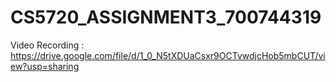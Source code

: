 # CS5720_ASSIGNMENT3_700744319

Video Recording : https://drive.google.com/file/d/1_0_N5tXDUaCsxr9OCTvwdjcHob5mbCUT/view?usp=sharing
